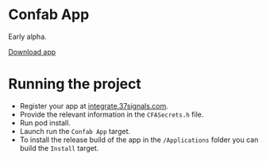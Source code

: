 # Confab App

Early alpha.

[Download app](https://raw.github.com/irrationalfab/Confab-App/master/web/Confab-App.zip)

# Running the project

- Register your app at [integrate.37signals.com](integrate.37signals.com).
- Provide the relevant information in the `CFASecrets.h` file.
- Run pod install.
- Launch run the `Confab App` target.
- To install the release build of the app in the `/Applications` folder you can 
  build the `Install` target.